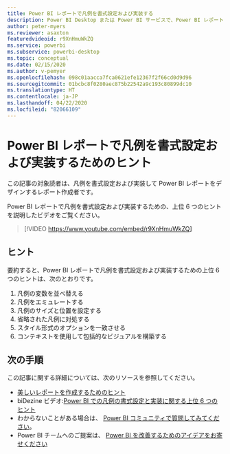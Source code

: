 ```yaml
---
title: Power BI レポートで凡例を書式設定および実装する
description: Power BI Desktop または Power BI サービスで、Power BI レポートのビジュアルの凡例を書式設定および実装するための 6 つのヒントです。
author: peter-myers
ms.reviewer: asaxton
featuredvideoid: r9XnHmuWkZQ
ms.service: powerbi
ms.subservice: powerbi-desktop
ms.topic: conceptual
ms.date: 02/15/2020
ms.author: v-pemyer
ms.openlocfilehash: 098c01aacca7fca0621efe12367f2f66cd0d9d96
ms.sourcegitcommit: 01bcbc8f0280aec875b22542a9c193c80899dc10
ms.translationtype: HT
ms.contentlocale: ja-JP
ms.lasthandoff: 04/22/2020
ms.locfileid: "82066109"
---
```

# <a name="tips-to-format-and-implement-legends-in-power-bi-reports"></a>Power BI レポートで凡例を書式設定および実装するためのヒント

この記事の対象読者は、凡例を書式設定および実装して Power BI レポートをデザインするレポート作成者です。

Power BI レポートで凡例を書式設定および実装するための、上位 6 つのヒントを説明したビデオをご覧ください。

> [!VIDEO https://www.youtube.com/embed/r9XnHmuWkZQ]

## <a name="tips"></a>ヒント

要約すると、Power BI レポートで凡例を書式設定および実装するための上位 6 つのヒントは、次のとおりです。

1. 凡例の変数を並べ替える
1. 凡例をエミュレートする
1. 凡例のサイズと位置を設定する
1. 省略された凡例に対処する
1. スタイル形式のオプションを一致させる
1. コンテキストを使用して包括的なビジュアルを構築する

## <a name="next-steps"></a>次の手順

この記事に関する詳細については、次のリソースを参照してください。

- [美しいレポートを作成するためのヒント](../desktop-tips-and-tricks-for-creating-reports.md)
- biDezine ビデオ:[Power BI での凡例の書式設定と実装に関する上位 6 つのヒント](https://www.youtube.com/watch?v=r9XnHmuWkZQ)
- わからないことがある場合は、 [Power BI コミュニティで質問してみてください](https://community.powerbi.com/)。
- Power BI チームへのご提案は、 [Power BI を改善するためのアイデアをお寄せください](https://ideas.powerbi.com)
